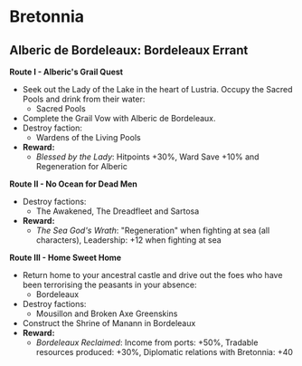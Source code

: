 # Bretonnia

## Alberic de Bordeleaux: Bordeleaux Errant

**Route I - Alberic's Grail Quest**
  * Seek out the Lady of the Lake in the heart of Lustria. Occupy the Sacred Pools and drink from their water: 
    * Sacred Pools
  * Complete the Grail Vow with Alberic de Bordeleaux.
  * Destroy faction: 
    * Wardens of the Living Pools
  * **Reward:** 
    * _Blessed by the Lady_: Hitpoints +30%, Ward Save +10% and Regeneration for Alberic

**Route II - No Ocean for Dead Men**
  * Destroy factions: 
    * The Awakened, The Dreadfleet and Sartosa
  * **Reward:** 
    * _The Sea God's Wrath_: "Regeneration" when fighting at sea (all characters), Leadership: +12 when fighting at sea

**Route III - Home Sweet Home**
  * Return home to your ancestral castle and drive out the foes who have been terrorising the peasants in your absence:
    * Bordeleaux
  * Destroy factions: 
    * Mousillon and Broken Axe Greenskins
  * Construct the Shrine of Manann in Bordeleaux
  * **Reward:** 
    * _Bordeleaux Reclaimed_: Income from ports: +50%, Tradable resources produced: +30%, Diplomatic relations with Bretonnia: +40